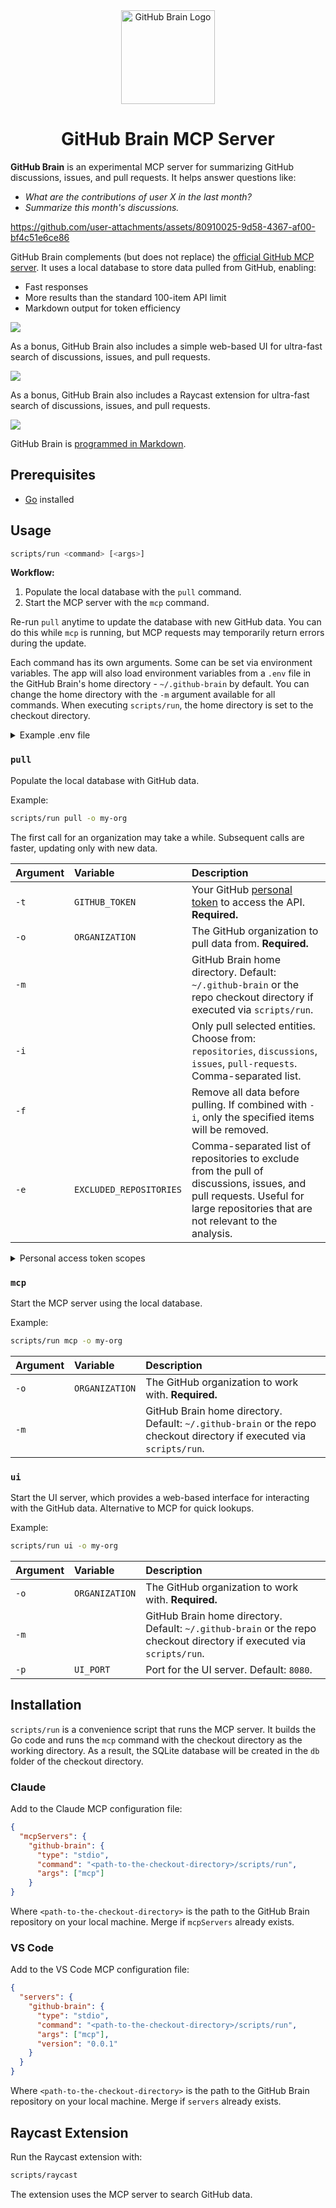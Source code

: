 <div align="center">
  <img src="logo.svg" alt="GitHub Brain Logo" width="150" height="150">
  <h1>GitHub Brain MCP Server</h1>
</div>

**GitHub Brain** is an experimental MCP server for summarizing GitHub discussions, issues, and pull requests. It helps answer questions like:

- _What are the contributions of user X in the last month?_
- _Summarize this month's discussions._

https://github.com/user-attachments/assets/80910025-9d58-4367-af00-bf4c51e6ce86

GitHub Brain complements (but does not replace) the [official GitHub MCP server](https://github.com/github/github-mcp-server). It uses a local database to store data pulled from GitHub, enabling:

- Fast responses
- More results than the standard 100-item API limit
- Markdown output for token efficiency

![](./docs/pull.png)

As a bonus, GitHub Brain also includes a simple web-based UI for ultra-fast search of discussions, issues, and pull requests.

![](./docs/ui.png)

As a bonus, GitHub Brain also includes a Raycast extension for ultra-fast search of discussions, issues, and pull requests.

![](./docs/raycast.png)

GitHub Brain is [programmed in Markdown](https://github.blog/ai-and-ml/generative-ai/spec-driven-development-using-markdown-as-a-programming-language-when-building-with-ai/).

## Prerequisites

- [Go](https://go.dev/doc/install) installed

## Usage

```sh
scripts/run <command> [<args>]
```

**Workflow:**

1. Populate the local database with the `pull` command.
2. Start the MCP server with the `mcp` command.

Re-run `pull` anytime to update the database with new GitHub data. You can do this while `mcp` is running, but MCP requests may temporarily return errors during the update.

Each command has its own arguments. Some can be set via environment variables. The app will also load environment variables from a `.env` file in the GitHub Brain's home directory - `~/.github-brain` by default.
You can change the home directory with the `-m` argument available for all commands. When executing `scripts/run`, the home directory is set to the checkout directory.

<details>
    <summary>Example .env file</summary>

    GITHUB_TOKEN=your_github_token
    ORGANIZATION=my-org

</details>

### `pull`

Populate the local database with GitHub data.

Example:

```sh
scripts/run pull -o my-org
```

The first call for an organization may take a while. Subsequent calls are faster, updating only with new data.

| Argument | Variable                | Description                                                                                                                                                                   |
| :------- | :---------------------- | :---------------------------------------------------------------------------------------------------------------------------------------------------------------------------- |
| `-t`     | `GITHUB_TOKEN`          | Your GitHub [personal token](https://github.com/settings/personal-access-tokens) to access the API. **Required.**                                                             |
| `-o`     | `ORGANIZATION`          | The GitHub organization to pull data from. **Required.**                                                                                                                      |
| `-m`     |                         | GitHub Brain home directory. Default: `~/.github-brain` or the repo checkout directory if executed via `scripts/run`.                                                         |
| `-i`     |                         | Only pull selected entities. Choose from: `repositories`, `discussions`, `issues`, `pull-requests`. Comma-separated list.                                                     |
| `-f`     |                         | Remove all data before pulling. If combined with `-i`, only the specified items will be removed.                                                                              |
| `-e`     | `EXCLUDED_REPOSITORIES` | Comma-separated list of repositories to exclude from the pull of discussions, issues, and pull requests. Useful for large repositories that are not relevant to the analysis. |

<details>
    <summary>Personal access token scopes</summary>

    Use the [fine-grained personal access tokens](https://github.com/settings/personal-access-tokens).

    For private organizations, the token must have the following configuration:

    - Repository permissions: Read access to discussions, issues, metadata, and pull requests. Click [here](https://github.com/settings/personal-access-tokens/new?name=github-brain&description=http%3A%2F%2Fgithub.com%2Fwham%2Fgithub-brain&issues=read&pull_requests=read&discussions=read) to generate.

    For public organizations, an empty token is sufficient, as the data is publicly accessible.

</details>

### `mcp`

Start the MCP server using the local database.

Example:

```sh
scripts/run mcp -o my-org
```

| Argument | Variable       | Description                                                                                                           |
| :------- | :------------- | :-------------------------------------------------------------------------------------------------------------------- |
| `-o`     | `ORGANIZATION` | The GitHub organization to work with. **Required.**                                                                   |
| `-m`     |                | GitHub Brain home directory. Default: `~/.github-brain` or the repo checkout directory if executed via `scripts/run`. |

### `ui`

Start the UI server, which provides a web-based interface for interacting with the GitHub data. Alternative to MCP for quick lookups.

Example:

```sh
scripts/run ui -o my-org
```

| Argument | Variable       | Description                                                                                                           |
| :------- | :------------- | :-------------------------------------------------------------------------------------------------------------------- |
| `-o`     | `ORGANIZATION` | The GitHub organization to work with. **Required.**                                                                   |
| `-m`     |                | GitHub Brain home directory. Default: `~/.github-brain` or the repo checkout directory if executed via `scripts/run`. |
| `-p`     | `UI_PORT`      | Port for the UI server. Default: `8080`.                                                                              |

## Installation

`scripts/run` is a convenience script that runs the MCP server. It builds the Go code and runs the `mcp` command with the checkout directory as the working directory. As a result, the SQLite database will be created in the `db` folder of the checkout directory.

### Claude

Add to the Claude MCP configuration file:

```json
{
  "mcpServers": {
    "github-brain": {
      "type": "stdio",
      "command": "<path-to-the-checkout-directory>/scripts/run",
      "args": ["mcp"]
    }
}
```

Where `<path-to-the-checkout-directory>` is the path to the GitHub Brain repository on your local machine. Merge if `mcpServers` already exists.

### VS Code

Add to the VS Code MCP configuration file:

```json
{
  "servers": {
    "github-brain": {
      "type": "stdio",
      "command": "<path-to-the-checkout-directory>/scripts/run",
      "args": ["mcp"],
      "version": "0.0.1"
    }
  }
}
```

Where `<path-to-the-checkout-directory>` is the path to the GitHub Brain repository on your local machine. Merge if `servers` already exists.

## Raycast Extension

Run the Raycast extension with:

```sh
scripts/raycast
```

The extension uses the MCP server to search GitHub data.
